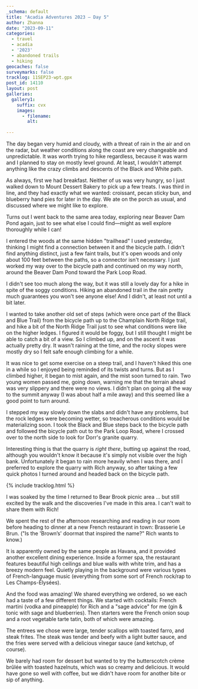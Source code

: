 ```yaml
---
_schema: default
title: "Acadia Adventures 2023 – Day 5"
author: Zhanna
date: "2023-09-11"
categories: 
  - travel
  - acadia
  - '2023'
  - abandoned trails
  - hiking
geocaches: false
surveymarks: false
tracklog: 11SEP23-wpt.gpx
post_id: 14110
layout: post
galleries:
  gallery1:
    suffix: cvx
    images:
      - filename: 
        alt:
    
---
```


The day began very humid and cloudy, with a threat of rain in the air and on the radar, but weather conditions along the coast are very changeable and unpredictable. It was worth trying to hike regardless, because it was warm and I planned to stay on mostly level ground. At least, I wouldn't attempt anything like the crazy climbs and descents of the Black and White path.

<!-- ## George Dorr's granite quarry
Write something about the quarry to start today's post
http://acadiamemorials.blogspot.com/2012/05/george-bucknam-dorr-father-of-acadia.html
https://static1.squarespace.com/static/610d5055699fb835cba4d997/t/61c190ae18b37f506225d4e3/1640075440053/An-Island-Landscape-Gardening-Culture_Betsy-Hewlett.pdf: "George Dorr owned and operated a granite quarry on property his family owned to the east of Oldfarm between Bar Harbor and Otter Cliffs."
Also check Dorr biography book -->


As always, first we had breakfast. Neither of us was very hungry, so I just walked down to Mount Dessert Bakery to pick up a few treats. I was third in line, and they had exactly what we wanted: croissant, pecan sticky bun, and blueberry hand pies for later in the day. We ate on the porch as usual, and discussed where we might like to explore.

Turns out I went back to the same area today, exploring near Beaver Dam Pond again, just to see what else I could find—might as well explore thoroughly while I can! 

I entered the woods at the same hidden "trailhead" I used yesterday, thinking I might find a connection between it and the bicycle path. I didn't find anything distinct, just a few faint trails, but it's open woods and only about 100 feet between the paths, so a connector isn't necessary. I just worked my way over to the bicycle path and continued on my way north, around the Beaver Dam Pond toward the Park Loop Road.
 
I didn't see too much along the way, but it was still a lovely day for a hike in spite of the soggy conditions. Hiking an abandoned trail in the rain pretty much guarantees you won't see anyone else! And I didn't, at least not until a bit later.

I wanted to take another old set of steps (which were once part of the Black and Blue Trail) from the bicycle path up to the Champlain North Ridge trail, and hike a bit of the North Ridge Trail just to see what conditions were like on the higher ledges. I figured it would be foggy, but I still thought I might be able to catch a bit of a view. So I climbed up, and on the ascent it was actually pretty dry. It wasn't raining at the time, and the rocky slopes were mostly dry so I felt safe enough climbing for a while.

It was nice to get some exercise on a steep trail, and I haven't hiked this one in a while so I enjoyed being reminded of its twists and turns. But as I climbed higher, it began to mist again, and the mist soon turned to rain. Two young women passed me, going down, warning me that the terrain ahead was very slippery and there were no views. I didn't plan on going all the way to the summit anyway (I was about half a mile away) and this seemed like a good point to turn around.

I stepped my way slowly down the slabs and didn't have any problems, but the rock ledges were becoming wetter, so treacherous conditions would be materializing soon. I took the Black and Blue steps back to the bicycle path and followed the bicycle path out to the Park Loop Road, where I crossed over to the north side to look for Dorr's granite quarry. 

Interesting thing is that the quarry is _right there_, butting up against the road, although you wouldn't know it because it's simply not visible over the high bank. Unfortunately it began to rain more heavily when I was there, and I preferred to explore the quarry with Rich anyway, so after taking a few quick photos I turned around and headed back on the bicycle path.

{% include tracklog.html %}

I was soaked by the time I returned to Bear Brook picnic area ... but still excited by the walk and the discoveries I've made in this area. I can't wait to share them with Rich!

We spent the rest of the afternoon researching and reading in our room before heading to dinner at a new French restaurant in town: Brasserie Le Brun. ("Is the 'Brown’s' doormat that inspired the name?" Rich wants to know.) 

It is apparently owned by the same people as Havana, and it provided another excellent dining experience. Inside a former spa, the restaurant features beautiful high ceilings and blue walls with white trim, and has a breezy modern feel. Quietly playing in the background were various types of French-language music (everything from some sort of French rock/rap to Les Champs-Élysées). 

And the food was amazing! We shared everything we ordered, so we each had a taste of a few different things. We started with cocktails: French martini (vodka and pineapple) for Rich and a "sage advice" for me (gin & tonic with sage and blueberries). Then starters were the French onion soup and a root vegetable tarte tatin, both of which were amazing. 

The entrees we chose were large, tender scallops with toasted farro, and steak frites. The steak was tender and beefy with a light butter sauce, and the fries were served with a delicious vinegar sauce (and ketchup, of course). 

We barely had room for dessert but wanted to try the butterscotch crème brûlée with toasted hazelnuts, which was so creamy and delicious. It would have gone so well with coffee, but we didn't have room for another bite or sip of anything.

